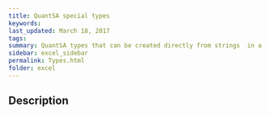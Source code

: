 ```yaml
---
title: QuantSA special types
keywords:
last_updated: March 18, 2017
tags:
summary: QuantSA types that can be created directly from strings  in a spreadsheet.
sidebar: excel_sidebar
permalink: Types.html
folder: excel
---
```


## Description


